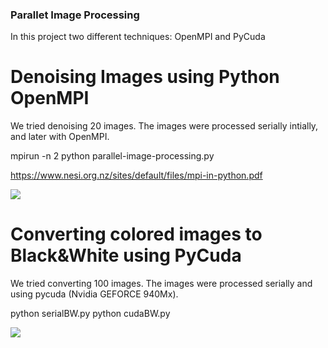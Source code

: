 ### Parallet Image Processing

In this project two different techniques: OpenMPI and PyCuda

# Denoising Images using Python OpenMPI

We tried denoising 20 images. The images were processed serially intially, and later with OpenMPI.

mpirun -n 2 python parallel-image-processing.py

https://www.nesi.org.nz/sites/default/files/mpi-in-python.pdf

<img src="https://github.com/bhattmaulik1991/cmpe275Proj2/blob/master/1.png" />

# Converting colored images to Black&White using PyCuda

We tried converting 100 images. The images were processed serially and using pycuda (Nvidia GEFORCE 940Mx).

python serialBW.py
python cudaBW.py

<img src="https://github.com/bhattmaulik1991/cmpe275Proj2/blob/master/2.png" />
